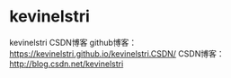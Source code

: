 # kevinelstri
kevinelstri CSDN博客
github博客：https://kevinelstri.github.io/kevinelstri.CSDN/
CSDN博客：http://blog.csdn.net/kevinelstri
